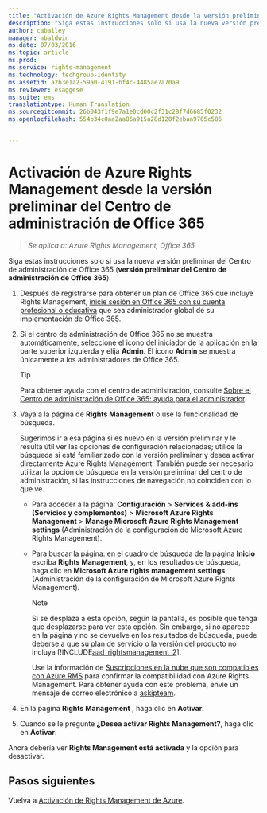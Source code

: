 ```yaml
---
title: "Activación de Azure Rights Management desde la versión preliminar del Centro de administración de Office 365 | Azure RMS"
description: "Siga estas instrucciones solo si usa la nueva versión preliminar del Centro de administración de Office 365 (versión preliminar del Centro de administración de Office 365)."
author: cabailey
manager: mbaldwin
ms.date: 07/03/2016
ms.topic: article
ms.prod: 
ms.service: rights-management
ms.technology: techgroup-identity
ms.assetid: a2b3e1a2-59a0-4191-bf4c-4485ae7a70a9
ms.reviewer: esaggese
ms.suite: ems
translationtype: Human Translation
ms.sourcegitcommit: 26b043f1f9e7a1e0cd00c2f31c28f7d6685f0232
ms.openlocfilehash: 554b34c0aa2aa86a915a28d120f2ebaa9705c586


---
```


# Activación de Azure Rights Management desde la versión preliminar del Centro de administración de Office 365

>*Se aplica a: Azure Rights Management, Office 365*


Siga estas instrucciones solo si usa la nueva versión preliminar del Centro de administración de Office 365 (**versión preliminar del Centro de administración de Office 365**).

1. Después de registrarse para obtener un plan de Office 365 que incluye Rights Management, [inicie sesión en Office 365 con su cuenta profesional o educativa](https://portal.office.com/) que sea administrador global de su implementación de Office 365.

2. Si el centro de administración de Office 365 no se muestra automáticamente, seleccione el icono del iniciador de la aplicación en la parte superior izquierda y elija **Admin**. El icono **Admin** se muestra únicamente a los administradores de Office 365.

    > [!TIP]
    > Para obtener ayuda con el centro de administración, consulte [Sobre el Centro de administración de Office 365: ayuda para el administrador](https://support.office.com/article/About-the-Office-365-admin-center-Admin-Help-58537702-d421-4d02-8141-e128e3703547).

3. Vaya a la página de **Rights Management** o use la funcionalidad de búsqueda.

    Sugerimos ir a esa página si es nuevo en la versión preliminar y le resulta útil ver las opciones de configuración relacionadas; utilice la búsqueda si está familiarizado con la versión preliminar y desea activar directamente Azure Rights Management. También puede ser necesario utilizar la opción de búsqueda en la versión preliminar del centro de administración, si las instrucciones de navegación no coinciden con lo que ve.

    - Para acceder a la página: **Configuración** > **Services & add-ins (Servicios y complementos)** > **Microsoft Azure Rights Management** > **Manage Microsoft Azure Rights Management settings** (Administración de la configuración de Microsoft Azure Rights Management).

    - Para buscar la página: en el cuadro de búsqueda de la página **Inicio** escriba **Rights Management**, y, en los resultados de búsqueda, haga clic en **Microsoft Azure rights management settings** (Administración de la configuración de Microsoft Azure Rights Management).

        > [!NOTE]
        >Si se desplaza a esta opción, según la pantalla, es posible que tenga que desplazarse para ver esta opción. Sin embargo, si no aparece en la página y no se devuelve en los resultados de búsqueda, puede deberse a que su plan de servicio o la versión del producto no incluya [!INCLUDE[aad_rightsmanagement_2](../includes/aad_rightsmanagement_2_md.md)].
        >
        >Use la información de [Suscripciones en la nube que son compatibles con Azure RMS](../get-started/requirements-subscriptions.md) para confirmar la compatibilidad con Azure Rights Management. Para obtener ayuda con este problema, envíe un mensaje de correo electrónico a [askipteam](mailto:askipteam?subject=I%20cannot%20activate%20RMS).

4. En la página **Rights Management** , haga clic en **Activar**.

5. Cuando se le pregunte **¿Desea activar Rights Management?**, haga clic en **Activar**.

Ahora debería ver **Rights Management está activada** y la opción para desactivar.


## Pasos siguientes
Vuelva a [Activación de Rights Management de Azure](activate-service.md).




<!--HONumber=Aug16_HO4-->


